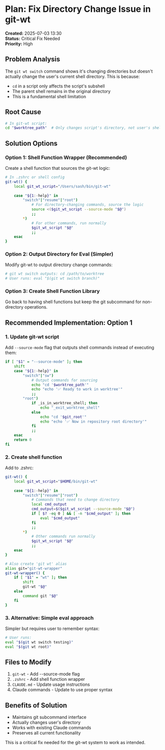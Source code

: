 # Plan: Fix Directory Change Issue in git-wt

**Created:** 2025-07-03 13:30  
**Status:** Critical Fix Needed  
**Priority:** High  

## Problem Analysis
The `git wt switch` command shows it's changing directories but doesn't actually change the user's current shell directory. This is because:
- `cd` in a script only affects the script's subshell
- The parent shell remains in the original directory
- This is a fundamental shell limitation

## Root Cause
```bash
# In git-wt script:
cd "$worktree_path"  # Only changes script's directory, not user's shell
```

## Solution Options

### Option 1: Shell Function Wrapper (Recommended)
Create a shell function that sources the git-wt logic:

```bash
# In .zshrc or shell config
git-wt() {
    local git_wt_script="/Users/sash/bin/git-wt"
    
    case "${1:-help}" in
        "switch"|"resume"|"root")
            # For directory-changing commands, source the logic
            source <($git_wt_script --source-mode "$@")
            ;;
        *)
            # For other commands, run normally
            $git_wt_script "$@"
            ;;
    esac
}
```

### Option 2: Output Directory for Eval (Simpler)
Modify git-wt to output directory change commands:

```bash
# git wt switch outputs: cd /path/to/worktree
# User runs: eval "$(git wt switch branch)"
```

### Option 3: Create Shell Function Library
Go back to having shell functions but keep the git subcommand for non-directory operations.

## Recommended Implementation: Option 1

### 1. Update git-wt script
Add `--source-mode` flag that outputs shell commands instead of executing them:

```bash
if [ "$1" = "--source-mode" ]; then
    shift
    case "${1:-help}" in
        "switch"|"sw")
            # Output commands for sourcing
            echo "cd '$worktree_path'"
            echo "echo '✅ Ready to work in worktree'"
            ;;
        "root")
            if _is_in_worktree_shell; then
                echo "_exit_worktree_shell"
            else
                echo "cd '$git_root'"
                echo "echo '✅ Now in repository root directory'"
            fi
            ;;
    esac
    return 0
fi
```

### 2. Create shell function
Add to .zshrc:
```bash
git-wt() {
    local git_wt_script="$HOME/bin/git-wt"
    
    case "${1:-help}" in
        "switch"|"resume"|"root")
            # Commands that need to change directory
            local cmd_output
            cmd_output=$($git_wt_script --source-mode "$@")
            if [ $? -eq 0 ] && [ -n "$cmd_output" ]; then
                eval "$cmd_output"
            fi
            ;;
        *)
            # Other commands run normally
            $git_wt_script "$@"
            ;;
    esac
}

# Also create 'git wt' alias
alias git="git-wt-wrapper"
git-wt-wrapper() {
    if [ "$1" = "wt" ]; then
        shift
        git-wt "$@"
    else
        command git "$@"
    fi
}
```

### 3. Alternative: Simple eval approach
Simpler but requires user to remember syntax:

```bash
# User runs:
eval "$(git wt switch testing)"
eval "$(git wt root)"
```

## Files to Modify
1. `git-wt` - Add --source-mode flag
2. `.zshrc` - Add shell function wrapper  
3. `CLAUDE.md` - Update usage instructions
4. Claude commands - Update to use proper syntax

## Benefits of Solution
- Maintains git subcommand interface
- Actually changes user's directory
- Works with existing Claude commands
- Preserves all current functionality

This is a critical fix needed for the git-wt system to work as intended.